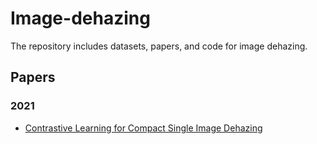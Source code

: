 # Image-dehazing
The repository includes datasets, papers, and code for image dehazing.
## Papers
### 2021
* [Contrastive Learning for Compact Single Image Dehazing](https://openaccess.thecvf.com/content/CVPR2021/papers/Wu_Contrastive_Learning_for_Compact_Single_Image_Dehazing_CVPR_2021_paper.pdf)
